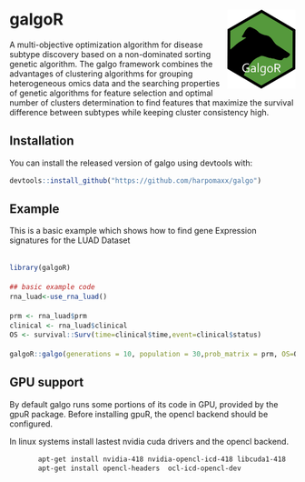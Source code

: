 
galgoR <img src="vignettes/GalgoR.png" align="right" alt="" width="120" />
================================================================================
<!-- badges: start -->
<!-- badges: end -->

A multi-objective optimization algorithm for disease subtype discovery based on a  non-dominated sorting genetic algorithm. The galgo framework combines the advantages of clustering algorithms for grouping heterogeneous omics data and the searching properties of genetic algorithms for feature selection and optimal number of clusters determination to find features that maximize the survival difference between subtypes while keeping cluster consistency high.

Installation
-------------
You can install the released version of galgo using devtools with:

``` r
devtools::install_github("https://github.com/harpomaxx/galgo")
```

Example
-------
This is a basic example which shows how to find gene Expression signatures for the LUAD Dataset

``` r

library(galgoR)

## basic example code
rna_luad<-use_rna_luad()

prm <- rna_luad$prm 
clinical <- rna_luad$clinical
OS <- survival::Surv(time=clinical$time,event=clinical$status)

galgoR::galgo(generations = 10, population = 30,prob_matrix = prm, OS=OS)

```
## GPU support

By default galgo runs some portions of its code in GPU, provided by the gpuR package. Before installing gpuR, the opencl backend should be configured. 

In linux systems install lastest nvidia cuda drivers and the opencl backend.

```
       apt-get install nvidia-418 nvidia-opencl-icd-418 libcuda1-418
       apt-get install opencl-headers  ocl-icd-opencl-dev
       
```
